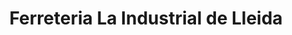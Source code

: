 ---
title: "Ferreteria La Industrial de Lleida"
url: /lleida/ferreteria-la-industrial-de-lleida/
shop: hardware
---